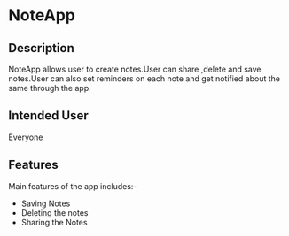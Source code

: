 # NoteApp

## Description
NoteApp allows user to create notes.User can share ,delete and save notes.User can also set reminders on each note and get notified about the same through the app.

## Intended User
Everyone

## Features
Main features of the app includes:-
  * Saving Notes 
  * Deleting the notes
  * Sharing the Notes

